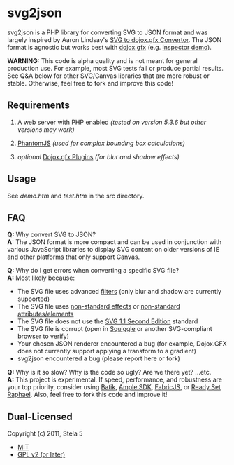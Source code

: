 # svg2json

svg2json is a PHP library for converting SVG to JSON format and was largely inspired by Aaron Lindsay's <a href="http://sourceforge.net/projects/svgtodojoxgfx/">SVG to dojox.gfx Convertor</a>.  The JSON format is agnostic but works best with <a href="http://www.dojotoolkit.org/reference-guide/dojox/gfx.html">dojox.gfx</a> (e.g. <a href="http://archive.dojotoolkit.org/nightly/dojotoolkit/dojox/gfx/demos/inspector.html">inspector demo</a>).

**WARNING:** This code is alpha quality and is not meant for general production use. For example, most SVG tests fail or produce partial results. See Q&A below for other SVG/Canvas libraries that are more robust or stable. Otherwise, feel free to fork and improve this code!

## Requirements

1. A web server with PHP enabled *(tested on version 5.3.6 but other versions may work)*

2. <a href="http://mrbluecoat.blogspot.com/2011/12/installing-phantomjs-on-ubuntu-for-use.html">PhantomJS</a> *(used for complex bounding box calculations)*

3. *optional* <a href="https://github.com/stela5/Dojox.gfx-Plugins">Dojox.gfx Plugins</a> *(for blur and shadow effects)*

## Usage

See *demo.htm* and *test.htm* in the src directory.

## FAQ

**Q:** Why convert SVG to JSON?  
**A:** The JSON format is more compact and can be used in conjunction with various JavaScript libraries to display SVG content on older versions of IE and other platforms that only support Canvas.

**Q:** Why do I get errors when converting a specific SVG file?  
**A:** Most likely because:
+ The SVG file uses advanced <a href="http://www.w3.org/TR/SVG/filters.html">filters</a> (only blur and shadow are currently supported)
+ The SVG file uses <a href="http://help.adobe.com/en_US/illustrator/cs/using/WS714a382cdf7d304e7e07d0100196cbc5f-61e4a.html">non-standard effects</a> or <a href="http://wiki.inkscape.org/wiki/index.php/TextOutputDev">non-standard attributes/elements</a>
+ The SVG file does not use the <a href="http://www.w3.org/TR/SVG/">SVG 1.1 Second Edition</a> standard
+ The SVG file is corrupt (open in <a href="http://xmlgraphics.apache.org/batik/tools/browser.html">Squiggle</a> or another SVG-compliant browser to verify)
+ Your chosen JSON renderer encountered a bug (for example, Dojox.GFX does not currently support applying a transform to a gradient)
+ svg2json encountered a bug (please report here or fork)

**Q:** Why is it so slow?  Why is the code so ugly?  Are we there yet?  ...etc.  
**A:** This project is experimental.  If speed, performance, and robustness are your top priority, consider using <a href="http://xmlgraphics.apache.org/batik/">Batik</a>, <a href="http://www.amplesdk.com/">Ample SDK</a>, <a href="https://github.com/kangax/fabric.js/">FabricJS</a>, or <a href="http://readysetraphael.com/">Ready Set Raphael</a>.  Also, feel free to fork this code and improve it!

## Dual-Licensed

Copyright (c) 2011, Stela 5

* <a href="http://www.opensource.org/licenses/mit-license.php">MIT</a>
* <a href="http://www.opensource.org/licenses/GPL-2.0">GPL v2 (or later)</a>

